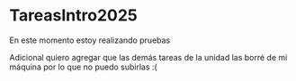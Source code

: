 ﻿# TareasIntro2025

En este momento estoy realizando pruebas

Adicional quiero agregar que las demás tareas de la unidad las borré de mi máquina por lo que no puedo subirlas :(

